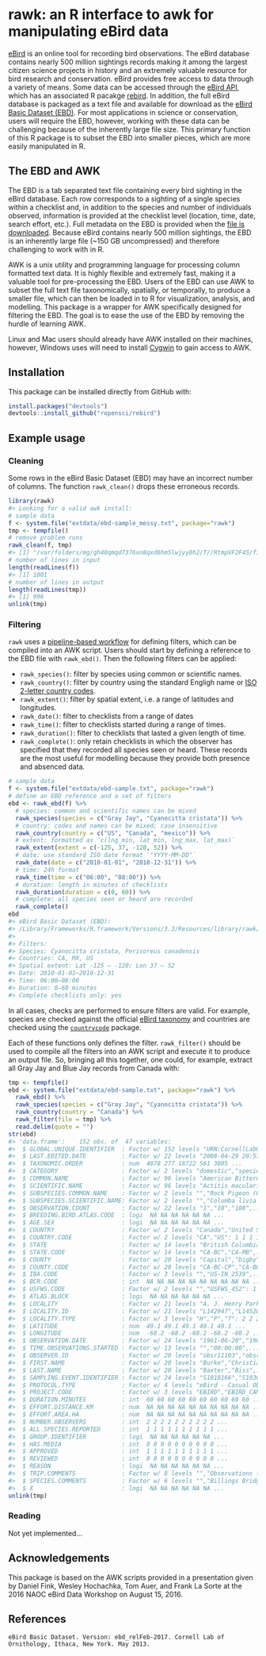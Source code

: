 
<!-- README.md is generated from README.Rmd. Please edit that file -->
rawk: an R interface to awk for manipulating eBird data
=======================================================

[eBird](http://www.ebird.org) is an online tool for recording bird observations. The eBird database contains nearly 500 million sightings records making it among the largest citizen science projects in history and an extremely valuable resource for bird research and conservation. eBird provides free access to data through a variety of means. Some data can be accessed through the [eBird API](https://confluence.cornell.edu/display/CLOISAPI/eBird+API+1.1), which has an associated R pacakge [rebird](https://github.com/ropensci/rebird). In addition, the full eBird database is packaged as a text file and available for download as the [eBird Basic Dataset (EBD)](http://ebird.org/ebird/data/download). For most applications in science or conservation, users will require the EBD, however, working with these data can be challenging because of the inherently large file size. This primary function of this R package is to subset the EBD into smaller pieces, which are more easily manipulated in R.

The EBD and AWK
---------------

The EBD is a tab separated text file containing every bird sighting in the eBird database. Each row corresponds to a sighting of a single species within a checklist and, in addition to the species and number of individuals observed, information is provided at the checklist level (location, time, date, search effort, etc.). Full metadata on the EBD is provided when the [file is downloaded](http://ebird.org/ebird/data/download). Because eBird contains nearly 500 million sightings, the EBD is an inherently large file (~150 GB uncompressed) and therefore challenging to work with in R.

AWK is a unix utility and programming language for processing column formatted text data. It is highly flexible and extremely fast, making it a valuable tool for pre-processing the EBD. Users of the EBD can use AWK to subset the full text file taxonomically, spatially, or temporally, to produce a smaller file, which can then be loaded in to R for visualization, analysis, and modelling. This package is a wrapper for AWK specifically designed for filtering the EBD. The goal is to ease the use of the EBD by removing the hurdle of learning AWK.

Linux and Mac users should already have AWK installed on their machines, however, Windows uses will need to install [Cygwin](https://www.cygwin.com) to gain access to AWK.

Installation
------------

This package can be installed directly from GitHub with:

``` r
install.packages("devtools")
devtools::install_github("ropensci/rebird")
```

Example usage
-------------

### Cleaning

Some rows in the eBird Basic Dataset (EBD) may have an incorrect number of columns. The function `rawk_clean()` drops these erroneous records.

``` r
library(rawk)
#> Looking for a valid awk install:
# sample data
f <- system.file("extdata/ebd-sample_messy.txt", package="rawk")
tmp <- tempfile()
# remove problem runs
rawk_clean(f, tmp)
#> [1] "/var/folders/mg/qh40qmqd7376xn8qxd6hm5lwjyy0h2/T//RtmpVF2F4S/file14ac31b6115e7"
# number of lines in input
length(readLines(f))
#> [1] 1001
# number of lines in output
length(readLines(tmp))
#> [1] 996
unlink(tmp)
```

### Filtering

`rawk` uses a [pipeline-based workflow](http://r4ds.had.co.nz/pipes.html) for defining filters, which can be compiled into an AWK script. Users should start by defining a reference to the EBD file with `rawk_ebd()`. Then the following filters can be applied:

-   `rawk_species()`: filter by species using common or scientific names.
-   `rawk_country()`: filter by country using the standard Engligh name or [ISO 2-letter country codes](https://en.wikipedia.org/wiki/ISO_3166-1_alpha-2).
-   `rawk_extent()`: filter by spatial extent, i.e. a range of latitudes and longitudes.
-   `rawk_date()`: filter to checklists from a range of dates
-   `rawk_time()`: filter to checklists started during a range of times.
-   `rawk_duration()`: filter to checklists that lasted a given length of time.
-   `rawk_complete()`: only retain checklists in which the observer has specified that they recorded all species seen or heard. These records are the most useful for modelling because they provide both presence and absenced data.

``` r
# sample data
f <- system.file("extdata/ebd-sample.txt", package="rawk")
# define an EBD reference and a set of filters
ebd <- rawk_ebd(f) %>% 
  # species: common and scientific names can be mixed
  rawk_species(species = c("Gray Jay", "Cyanocitta cristata")) %>%
  # country: codes and names can be mixed; case insensitive
  rawk_country(country = c("US", "Canada", "mexico")) %>%
  # extent: formatted as `c(lng_min, lat_min, lng_max, lat_max)`
  rawk_extent(extent = c(-125, 37, -120, 52)) %>%
  # date: use standard ISO date format `"YYYY-MM-DD"`
  rawk_date(date = c("2010-01-01", "2010-12-31")) %>%
  # time: 24h format
  rawk_time(time = c("06:00", "08:00")) %>%
  # duration: length in minutes of checklists
  rawk_duration(duration = c(0, 60)) %>%
  # complete: all species seen or heard are recorded
  rawk_complete()
ebd
#> eBird Basic Dataset (EBD): 
#> /Library/Frameworks/R.framework/Versions/3.3/Resources/library/rawk/extdata/ebd-sample.txt
#> 
#> Filters: 
#> Species: Cyanocitta cristata, Perisoreus canadensis
#> Countries: CA, MX, US
#> Spatial extent: Lat -125 – -120; Lon 37 – 52
#> Date: 2010-01-01–2010-12-31
#> Time: 06:00–08:00
#> Duration: 0–60 minutes
#> Complete checklists only: yes
```

In all cases, checks are performed to ensure filters are valid. For example, species are checked against the official [eBird taxonomy](http://help.ebird.org/customer/portal/articles/1006825-the-ebird-taxonomy) and countries are checked using the [`countrycode`](https://github.com/vincentarelbundock/countrycode) package.

Each of these functions only defines the filter. `rawk_filter()` should be used to compile all the filters into an AWK script and execute it to produce an output file. So, bringing all this together, one could, for example, extract all Gray Jay and Blue Jay records from Canada with:

``` r
tmp <- tempfile()
ebd <- system.file("extdata/ebd-sample.txt", package="rawk") %>% 
  rawk_ebd() %>% 
  rawk_species(species = c("Gray Jay", "Cyanocitta cristata")) %>% 
  rawk_country(country = "Canada") %>% 
  rawk_filter(file = tmp) %>% 
  read.delim(quote = "")
str(ebd)
#> 'data.frame':    152 obs. of  47 variables:
#>  $ GLOBAL.UNIQUE.IDENTIFIER  : Factor w/ 152 levels "URN:CornellLabOfOrnithology:EBIRD:OBS117135389",..: 79 74 81 75 77 80 76 78 83 72 ...
#>  $ LAST.EDITED.DATE          : Factor w/ 22 levels "2008-04-29 20:57:25",..: 7 7 7 7 7 7 7 7 7 7 ...
#>  $ TAXONOMIC.ORDER           : num  4078 277 18722 561 3805 ...
#>  $ CATEGORY                  : Factor w/ 2 levels "domestic","species": 2 2 2 2 2 2 2 2 2 2 ...
#>  $ COMMON.NAME               : Factor w/ 96 levels "American Bittern",..: 70 21 43 74 12 48 19 85 49 33 ...
#>  $ SCIENTIFIC.NAME           : Factor w/ 96 levels "Actitis macularius",..: 15 10 64 55 69 48 12 1 35 65 ...
#>  $ SUBSPECIES.COMMON.NAME    : Factor w/ 2 levels "","Rock Pigeon (Feral Pigeon)": 1 1 1 1 1 1 1 1 1 1 ...
#>  $ SUBSPECIES.SCIENTIFIC.NAME: Factor w/ 2 levels "","Columba livia (Feral Pigeon)": 1 1 1 1 1 1 1 1 1 1 ...
#>  $ OBSERVATION.COUNT         : Factor w/ 22 levels "1","10","100",..: 10 10 7 16 1 2 1 1 7 3 ...
#>  $ BREEDING.BIRD.ATLAS.CODE  : logi  NA NA NA NA NA NA ...
#>  $ AGE.SEX                   : logi  NA NA NA NA NA NA ...
#>  $ COUNTRY                   : Factor w/ 2 levels "Canada","United States": 1 1 1 1 1 1 1 1 1 1 ...
#>  $ COUNTRY.CODE              : Factor w/ 2 levels "CA","US": 1 1 1 1 1 1 1 1 1 1 ...
#>  $ STATE                     : Factor w/ 14 levels "British Columbia",..: 13 13 13 13 13 13 13 13 13 13 ...
#>  $ STATE.CODE                : Factor w/ 14 levels "CA-BC","CA-MB",..: 6 6 6 6 6 6 6 6 6 6 ...
#>  $ COUNTY                    : Factor w/ 20 levels "Capital","Digby",..: 11 11 11 11 11 11 11 11 11 11 ...
#>  $ COUNTY.CODE               : Factor w/ 20 levels "CA-BC-CP","CA-BC-FV",..: 11 11 11 11 11 11 11 11 11 11 ...
#>  $ IBA.CODE                  : Factor w/ 3 levels "","US-IN_2539",..: 1 1 1 1 1 1 1 1 1 1 ...
#>  $ BCR.CODE                  : int  NA NA NA NA NA NA NA NA NA NA ...
#>  $ USFWS.CODE                : Factor w/ 2 levels "","USFWS_452": 1 1 1 1 1 1 1 1 1 1 ...
#>  $ ATLAS.BLOCK               : logi  NA NA NA NA NA NA ...
#>  $ LOCALITY                  : Factor w/ 21 levels "A. J. Henry Park",..: 17 17 17 17 17 17 17 17 17 17 ...
#>  $ LOCALITY.ID               : Factor w/ 21 levels "L142947","L1452852",..: 13 13 13 13 13 13 13 13 13 13 ...
#>  $ LOCALITY.TYPE             : Factor w/ 3 levels "H","P","T": 2 2 2 2 2 2 2 2 2 2 ...
#>  $ LATITUDE                  : num  49.1 49.1 49.1 49.1 49.1 ...
#>  $ LONGITUDE                 : num  -68.2 -68.2 -68.2 -68.2 -68.2 ...
#>  $ OBSERVATION.DATE          : Factor w/ 24 levels "1961-06-20","1966-07-19",..: 6 6 6 6 6 6 6 6 6 6 ...
#>  $ TIME.OBSERVATIONS.STARTED : Factor w/ 13 levels "","00:00:00",..: 9 9 9 9 9 9 9 9 9 9 ...
#>  $ OBSERVER.ID               : Factor w/ 20 levels "obsr11103","obsr131848",..: 14 14 14 14 14 14 14 14 14 14 ...
#>  $ FIRST.NAME                : Factor w/ 20 levels "Burke","Christian",..: 6 6 6 6 6 6 6 6 6 6 ...
#>  $ LAST.NAME                 : Factor w/ 20 levels "Baxter","Biss",..: 6 6 6 6 6 6 6 6 6 6 ...
#>  $ SAMPLING.EVENT.IDENTIFIER : Factor w/ 24 levels "S1018166","S10305211",..: 13 13 13 13 13 13 13 13 13 13 ...
#>  $ PROTOCOL.TYPE             : Factor w/ 4 levels "eBird - Casual Observation",..: 2 2 2 2 2 2 2 2 2 2 ...
#>  $ PROJECT.CODE              : Factor w/ 3 levels "EBIRD","EBIRD_CAN",..: 2 2 2 2 2 2 2 2 2 2 ...
#>  $ DURATION.MINUTES          : int  60 60 60 60 60 60 60 60 60 60 ...
#>  $ EFFORT.DISTANCE.KM        : num  NA NA NA NA NA NA NA NA NA NA ...
#>  $ EFFORT.AREA.HA            : num  NA NA NA NA NA NA NA NA NA NA ...
#>  $ NUMBER.OBSERVERS          : int  2 2 2 2 2 2 2 2 2 2 ...
#>  $ ALL.SPECIES.REPORTED      : int  1 1 1 1 1 1 1 1 1 1 ...
#>  $ GROUP.IDENTIFIER          : logi  NA NA NA NA NA NA ...
#>  $ HAS.MEDIA                 : int  0 0 0 0 0 0 0 0 0 0 ...
#>  $ APPROVED                  : int  1 1 1 1 1 1 1 1 1 1 ...
#>  $ REVIEWED                  : int  0 0 0 0 0 0 0 0 0 0 ...
#>  $ REASON                    : logi  NA NA NA NA NA NA ...
#>  $ TRIP.COMMENTS             : Factor w/ 8 levels "","Observations faites avec Serge Martin.",..: 2 2 2 2 2 2 2 2 2 2 ...
#>  $ SPECIES.COMMENTS          : Factor w/ 6 levels "","Billings Bridge",..: 1 1 1 1 1 1 1 1 1 1 ...
#>  $ X                         : logi  NA NA NA NA NA NA ...
unlink(tmp)
```

### Reading

Not yet implemented...

Acknowledgements
----------------

This package is based on the AWK scripts provided in a presentation given by Daniel Fink, Wesley Hochachka, Tom Auer, and Frank La Sorte at the 2016 NAOC eBird Data Workshop on August 15, 2016.

References
----------

    eBird Basic Dataset. Version: ebd_relFeb-2017. Cornell Lab of Ornithology, Ithaca, New York. May 2013.

